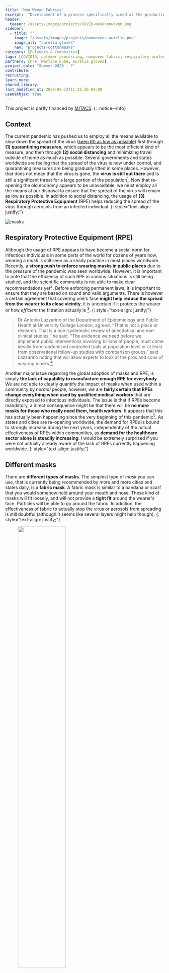 ```yaml
---
title: "Non Woven Fabrics"
excerpt:  "Development of a process specifically aimed at the production of Materials for Respiratory Protective Equipment"
header:
  teaser: /assets/images/projects/COVID-masknonwoven.png
sidebar:
  - title: ""
    image: "/assets/images/projects/nonwovens-aurelia.png"
    image_alt: "aurelia gloves"
    nav: "projects-cottonmasks"
category: [Polymers & Composites]
tags: [COVID19, polymer processing, nonwoven fabric, respiratory protective equipment]
partners: [Pre. Martine Dubé, Aurelia gloves]
project_date: "Summer 2020 - ?"
contribute: 
recruiting: 
learn_more: 
shared_library: 
last_modified_at: 2020-05-14T11:35:26-04:00
usemathjax: true
---
```


This project is partly financed by [MITACS](https://www.mitacs.ca/).
{: .notice--info}

## Context

The current pandemic has pushed us to employ all the means available to slow down the spread of the virus ([keep R0 as low as possible](../../projects/COVID-trackers)) first through **(1) quarantining measures**, which appears to be the most efficient kind of measure, and then through **(2) social distancing** and minimizing travel outside of home as much as possible. Several governments and states worldwide are feeling that the spread of the virus is now under control, and quarantining measures are being gradually lifted in some places. However, that does not mean that the virus is gone, the **virus is still out there** and is still a significant threat for a large portion of the population[^1]. 
Now that re-opening the old economy appears to be unavoidable, we must employ all the means at our disposal to ensure that the spread of the virus will remain as low as possible. In addition to social distancing, the usage of **(3) Respiratory Protective Equipment** (RPE) helps reducing the spread of the virus through aerosols from an infected individual. 
{: style="text-align: justify;"}

![masks](/assets/images/projects/COVID-cottonmasks-banner.jpg)

## Respiratory Protective Equipment (RPE)

Although the usage of RPE appears to have become a social norm for infectious individuals in some parts of the world for dozens of years now, wearing a *mask* is still seen as a shady practice in most places worldwide. Recently, a **strong push to enforce wearing masks in public places** due to the pressure of the pandemic was seen worldwide. However, it is important to note that the efficiency of such RPE in various situations is still being studied, and the scientific community is not able to make clear recommendations yet[^5]. Before enforcing permanent laws, it is important to ensure that they are based on sound and valid arguments. There is however a certain agreement that covering one's face **might help reduce the spread from the wearer to its close vicinity**, it is uncertain if it protects the wearer or how *efficient* the filtration actually is [^6].
{: style="text-align: justify;"}

> Dr Antonio Lazzarino of the Department of Epidemiology and Public Health at University College London, agreed. “That is not a piece or research. That is a non-systematic review of anecdotical and non-clinical studies,” he said. “The evidence we need before we implement public interventions involving billions of people, must come ideally from randomised controlled trials at population level or at least from observational follow-up studies with comparison groups,” said Lazzarino noting that will allow experts to look at the pros and cons of wearing masks.[^5]

Another major issue regarding the global adoption of masks and RPE, is simply **the lack of capability to manufacture enough RPE for everybody**. We are not able to clearly quantify the impact of masks when used within a community by *normal* people, however, we are **fairly certain that RPEs change everything when used by qualified medical workers** that are directly exposed to infectious individuals. The issue is that if RPEs become mandatory, a direct consequence might be that there will be **no more masks for those who really need them, health workers**. It appears that this has actually been happening since the very beginning of this pandemic[^8]. As states and cities are re-opening worldwide, the demand for RPEs is bound to strongly increase during the next years, independently of the actual effectiveness of RPEs within communities, as **demand for the healthcare sector alone is steadily increasing**. I would be extremely surprised if you were not actually already aware of the lack of RPEs currently happening worldwide.
{: style="text-align: justify;"}

## Different masks

There are **different types of masks**. The simplest type of *mask* you can use, that is currently being recommended by more and more cities and states daily, is a **fabric mask**. A fabric mask is similar to a bandana or scarf that you would somehow hold around your mouth and nose. These kind of masks will fit loosely, and will not provide a **tight fit** around the wearer's face. Particles will be able to go around the fabric. In addition, the effectiveness of fabric to actually stop the virus or aerosols from spreading is still doubtful (although it seems like several layers might help though).
{: style="text-align: justify;"}

<figure class="half">
    <a href="https://www.afp.com/en/news/826/virus-eminently-capable-spreading-through-speech-study-doc-1rj09l4">
    <img src="/assets/images/projects/COVID-masktypes.jpg" width="60%"/>
    </a>
    <a href="https://www.ncbi.nlm.nih.gov/pubmed/30233916"><img src="/assets/images/projects/COVID-masknonwoven.png" width="60%"></a>
</figure>
*The main different types of masks are shown on the left. The morphology of the filter layer (the melt-blown Non-Woven Polypropylene) is presented on the right, that is the filtration material used in masks. (Left [^1A], Right [^7])*
{: style="text-align: center; font-size:13px; font-style: italic;"}

Your best option after that is a **surgical mask**. These masks are not made of fabric like the one used in clothes, they're made of **Non Woven Fabric** (NWF). A NWF is a mat of randomly arranged fibers (presented in figure above). In most medical applications, the NWF used is a **Non-Woven Polypropylene** (NWP) made of fibers that are around 1-20 $$\mu\text{m}$$ in diameter. Although NWPs can filter out particles of very small size, they're still not quite efficient in the case of a surgical mask as they loosely fit around the nose and mouth. Aerosols can easily be inhaled with unfiltered air around their edges. In addition, although it might not look like it, surgical masks are specialized equipment that must be worn a certain way to be efficient[^11]. 
{: style="text-align: justify;"}

Finally, the best option you can get that you probably heard about at least once in the media recently is the **N95 respirator**.
It guarantees to filter out at least 95% of microscopic airborne particles (0.3+$$\mu\text{m}$$), including viruses. N95 respirators only work if they **fit tightly around the nose and mouth**, this means that they cannot be used by children or people with face beard. Respirators contain a layer of permeable acrylic layer (non-filtering) that allows them to be molded to the shape of the face while remaining rigid. Another very important point here is that N95 masks and surgical masks are **disposable**, they should not be used more than once. Indeed, the NWP used to manufacture surgical masks and N95 respirators is also electrostatic to improve its ability to capture small particles. The fabric will however loose its charge after long usage due to breathing (humidity) and being soiled. The structure of a N95 respirator is shown in the figure above, they are made of several layers of NWP between which is a rigid but air permeable acrylic layer to allow the user to mold the mask to their face's shape for a better fit. 
{: style="text-align: justify;"}

## NWP: melt blown

> While Chinese firms make almost three million tons of nonwoven fabric each year, less than 1% of it is melt-blown fabric, according to the China Nonwoven and Industrial Textiles Association. Before the pandemic, half the world's face masks were made in China and most US companies that have converted the factories to make N95 face masks get their melt-blown fabric from China. NPR.

Non Woven Polypropylene is critical for RPEs, this filtration material is manufactured through a process called **melt-blowing**. It consists in extruding a polymer-melt (thermoplastic) through nozzles using high speed blowing gas. The polymer-melt quickly cools down due to the high speed and forms micro and nano fibers that are then randomly gathered on a collector.
{: style="text-align: justify;"}

<figure class="half">
    <a href="https://www.sciencedirect.com/topics/engineering/melt-blown-process"><img src="/assets/images/projects/COVID-meltblown_process.jpg" width="60%"></a>
    <a href="http://www.nonwoventools.com/2013/01/03/meltblown/biaxmeltblown-01-source-biax-fiberfilm-meltblown-process/"><img src="/assets/images/projects/COVID-meltblown_collector.gif" width="60%"></a>
</figure>
*The melt blown manufacturing process is presented on the left[^9], a line of nozzles blowing polymer melts on a collector is shown on the right[^10].*
{: style="text-align: center; font-size:13px; font-style: italic;"}

The process is simple and it does not require solvents or dangerous products. The current **issue is that factories worldwide are producing as much NWP as quickly as possible**, in addition to manufacturing as many melt blowing machine as quickly as possible, there is still however **a significant risk**, due to the uncertainty regarding the arrival of unexpected *second waves*, that **the demand will remain higher than the production capabilities for months or even years to come**. 
{: style="text-align: justify;"}

The development of local manufacturing solutions that can provide a **robust alternative to melt blowing can make a significant difference in the months and years to come**.
{: style="text-align: justify;"}


{% comment %}
## Filtration mechanisms

Filtration mechanisms of RPE relies on a mat of randomly arranged fibers, also called a Nonwoven Fabric (NWF).

<figure class="half">
    <a href="https://en.wikipedia.org/wiki/HEPA"><img src="/assets/images/projects/COVID-filtration_mechs.png" width="60%"></a>
    <a href="http://www.irsst.qc.ca/media/documents/PubIRSST/RG-501.pdf"><img src="/assets/images/projects/COVID-filtration_partsize.PNG" width="60%"></a>
</figure>
*Filtration mechanisms and efficiency with respect to particle size. (Left [^2], Right [^3])*
{: style="text-align: center; font-size:13px; font-style: italic;"}
{% endcomment %}


#### References and notes

[^1]: [Study: 5% of Spanish population has had coronavirus](https://www.aa.com.tr/en/europe/study-5-of-spanish-population-has-had-coronavirus/1839965)
[^1A]: [Virus 'eminently capable' of spreading through speech: study](https://www.afp.com/en/news/826/virus-eminently-capable-spreading-through-speech-study-doc-1rj09l4)
[^2]: [Wikipedia HEPA filters](https://en.wikipedia.org/wiki/HEPA)
[^3]: [http://www.irsst.qc.ca/media/documents/PubIRSST/RG-501.pdf](http://www.irsst.qc.ca/media/documents/PubIRSST/RG-501.pdf)
[^5]: [Report on face masks' effectiveness for Covid-19 divides scientists](https://www.theguardian.com/world/2020/may/04/scientists-disagree-over-face-masks-effect-on-covid-19)
[^6]: This is also strongly dependent on the way a mask is worn, the kind of mask, and other important points that will not be explored in this short introduction to filtration materials for RPE. New results are being published daily.
[^7]: [Assessment of a respiratory face mask for capturing air pollutants and pathogens including human influenza and rhinoviruses](https://www.ncbi.nlm.nih.gov/pubmed/30233916)
[^8]: [Shortage of personal protective equipment endangering health workers worldwide](https://www.who.int/news-room/detail/03-03-2020-shortage-of-personal-protective-equipment-endangering-health-workers-worldwide)
[^9]: [Melt Blown Process](https://www.sciencedirect.com/topics/engineering/melt-blown-process)
[^10]: [Biax-Fiberfilm meltblown process](http://www.nonwoventools.com/2013/01/03/meltblown/biaxmeltblown-01-source-biax-fiberfilm-meltblown-process/)
[^11]: Next time you go outside (for your essential needs), try to pay attention to the nose fit of people wearing these masks. In my case, I noticed that a lot of people do not pinch the metallic or plastic edge to properly fit it to their nose. Some people do not even properly expand the pocket of the mask before wearing it. And I won't even mention people who, for some reason, decide to wear the mask on their mouth only. But I digress, this is another topic.
